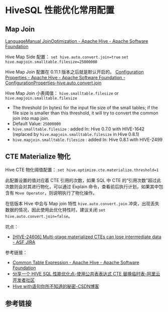 # HiveSQL 性能优化常用配置


## Map Join

[LanguageManual JoinOptimization - Apache Hive - Apache Software Foundation](https://cwiki.apache.org/confluence/display/Hive/LanguageManual+JoinOptimization)

Hive Map Side 配置：
`set hive.auto.convert.join=true`
`set hive.mapjoin.smalltable.filesize=25000000`

Hive Map Join 配置在 0.11.1 版本之后就是默认开启的。
[Configuration Properties - Apache Hive - Apache Software Foundation - ConfigurationProperties-hive.auto.convert.join](https://cwiki.apache.org/confluence/display/Hive/Configuration+Properties#ConfigurationProperties-hive.auto.convert.join)

Hive Map Join 小表阈值：
`hive.smalltable.filesize` or `hive.mapjoin.smalltable.filesize`
- The threshold (in bytes) for the input file size of the small tables; if the file size is smaller than this threshold, it will try to convert the common join into map join.
- Default Value: `25000000`
- `hive.smalltable.filesize` : added In: Hive 0.7.0 with HIVE-1642 (replaced by `hive.mapjoin.smalltable.filesize` in Hive 0.8.1)
- `hive.mapjoin.smalltable.filesize` : added In: Hive 0.8.1 with HIVE-2499

## CTE Materialize 物化

Hive CTE 物化阈值配置：
`set hive.optimize.cte.materialize.threshold=1`

此配置设置的值对应着 CTE 引用的次数，如果 SQL 中 CTE 的“引用次数”超过此次数则会对其进行物化，可以通过 Explain 命令，查看前后执行计划，如果其中包含有 `Move Operator`，则说明执行了物化操作。

在低版本 Hive 中会与 Map join 特性 `hive.auto.convert.join` 冲突，出现丢失数据的情况，因此使用此优化特性时，建议关闭 `set hive.auto.convert.join=false`。


坑点：
- [\[HIVE-24606\] Multi-stage materialized CTEs can lose intermediate data - ASF JIRA](https://issues.apache.org/jira/browse/HIVE-24606)

参考链接：
- [Common Table Expression - Apache Hive - Apache Software Foundation](https://cwiki.apache.org/confluence/display/Hive/Common+Table+Expression)
- [分享一个 HIVE SQL 性能优化点-使用公共表表达式 CTE 替换临时表-阿里云开发者社区](https://developer.aliyun.com/article/1344897)
- [Hive with语句你所不知道的秘密-CSDN博客](https://blog.csdn.net/godlovedaniel/article/details/115480115)
## 参考链接

